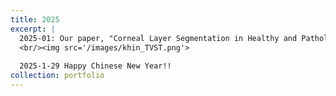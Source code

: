 ```yaml
---
title: 2025
excerpt: |
  2025-01: Our paper, "Corneal Layer Segmentation in Healthy and Pathological Eyes:A Joint Super-Resolution Generative Adversarial Network and Adaptive Graph Theory Approach3", has been accepted on TVST! Congrats to Khin for her first publication with us. 
  <br/><img src='/images/khin_TVST.png'>
  
  2025-1-29 Happy Chinese New Year!!
collection: portfolio
---
```

